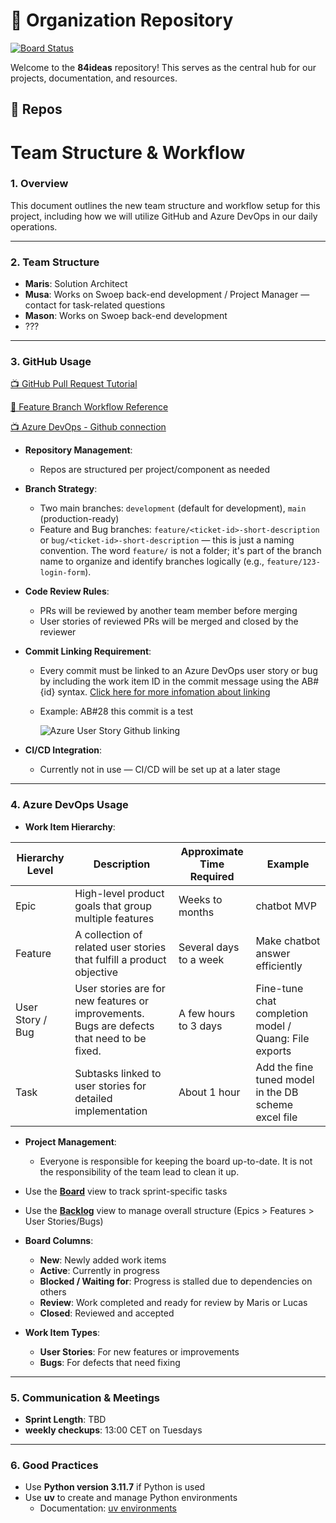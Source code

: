 # 🏢 Organization Repository

[![Board Status](https://dev.azure.com/OhMyMood/7ff679aa-e0bd-4882-870c-e451d3626bc8/01d4841c-4b08-4020-b868-c13d1db3583f/_apis/work/boardbadge/cc301ffa-bb4d-4e9a-848d-fa00e1a873f9)](https://dev.azure.com/OhMyMood/7ff679aa-e0bd-4882-870c-e451d3626bc8/_boards/board/t/01d4841c-4b08-4020-b868-c13d1db3583f/Stories/)

Welcome to the **84ideas** repository! This serves as the central hub for our projects, documentation, and resources.

## 📌 Repos


# Team Structure & Workflow

### 1. Overview

This document outlines the new team structure and workflow setup for this project, including how we will utilize GitHub and Azure DevOps in our daily operations.

---

### 2. Team Structure

- **Maris**: Solution Architect
- **Musa**: Works on Swoep back-end development / Project Manager — contact for task-related questions
- **Mason**: Works on Swoep back-end development
- ???

---

### 3. GitHub Usage

[📺 GitHub Pull Request Tutorial](https://www.youtube.com/watch?v=jRLGobWwA3Y)

[📘 Feature Branch Workflow Reference](https://www.atlassian.com/git/tutorials/comparing-workflows/feature-branch-workflow)

[📺 Azure DevOps - Github connection](https://dev.to/pwd9000/integrating-azure-devops-with-github-hybrid-model-3pkg)

- **Repository Management**:
  - Repos are structured per project/component as needed
- **Branch Strategy**:
  - Two main branches: `development` (default for development), `main` (production-ready)
  - Feature and Bug branches: `feature/<ticket-id>-short-description` or `bug/<ticket-id>-short-description` — this is just a naming convention. The word `feature/` is not a folder; it's part of the branch name to organize and identify branches logically (e.g., `feature/123-login-form`).
- **Code Review Rules**:
  - PRs will be reviewed by another team member before merging
  - User stories of reviewed PRs will be merged and closed by the reviewer
- **Commit Linking Requirement**:
  - Every commit must be linked to an Azure DevOps user story or bug by including the work item ID in the commit message using the AB#{id} syntax. [Click here for more infomation about linking](https://learn.microsoft.com/en-us/azure/devops/boards/github/link-to-from-github?view=azure-devops#use-ab-to-link-from-github-to-azure-boards-work-items)
  - Example: AB#28 this commit is a test

    ![Azure User Story Github linking](../profile/user_story_github_linking.png?raw=true)

- **CI/CD Integration**:
  - Currently not in use — CI/CD will be set up at a later stage

---

### 4. Azure DevOps Usage

- **Work Item Hierarchy**:

| Hierarchy Level  | Description                                                                                | Approximate Time Required | Example                                               |
| ---------------- | ------------------------------------------------------------------------------------------ | ------------------------- | ----------------------------------------------------- |
| Epic             | High-level product goals that group multiple features                                      | Weeks to months           | chatbot MVP                                             |
| Feature          | A collection of related user stories that fulfill a product objective                      | Several days to a week    | Make chatbot answer efficiently                         |
| User Story / Bug | User stories are for new features or improvements. Bugs are defects that need to be fixed. | A few hours to 3 days     | Fine-tune chat completion model / Quang: File exports |
| Task             | Subtasks linked to user stories for detailed implementation                                | About 1 hour              | Add the fine tuned model in the DB scheme excel file  |

- **Project Management**:
  - Everyone is responsible for keeping the board up-to-date. It is not the responsibility of the team lead to clean it up.
- Use the [**Board**](https://dev.azure.com/OhMyMood/Oh%20My%20Mood%20Application%20Development/_boards/board/t/Oh%20My%20Mood%20Application%20Development%20Team/Stories) view to track sprint-specific tasks
- Use the [**Backlog**](https://dev.azure.com/OhMyMood/Oh%20My%20Mood%20Application%20Development/_backlogs/backlog/Oh%20My%20Mood%20Application%20Development%20Team/Stories) view to manage overall structure (Epics > Features > User Stories/Bugs)

- **Board Columns**:
  - **New**: Newly added work items
  - **Active**: Currently in progress
  - **Blocked / Waiting for**: Progress is stalled due to dependencies on others
  - **Review**: Work completed and ready for review by Maris or Lucas
  - **Closed**: Reviewed and accepted
- **Work Item Types**:
  - **User Stories**: For new features or improvements
  - **Bugs**: For defects that need fixing

---

### 5. Communication & Meetings

- **Sprint Length**: TBD
- **weekly checkups**: 13:00 CET on Tuesdays

---

### 6. Good Practices

- Use **Python version 3.11.7** if Python is used
- Use **uv** to create and manage Python environments
  - Documentation: [uv environments](https://docs.astral.sh/uv/pip/environments/#discovery-of-python-environments)


